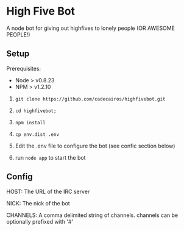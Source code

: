 High Five Bot
=============

A node bot for giving out highfives to lonely people (OR AWESOME PEOPLE!)

Setup
-----

Prerequisites:

* Node > v0.8.23
* NPM > v1.2.10

1) `git clone https://github.com/cadecairos/highfivebot.git`

2) `cd highfivebot;`

3) `npm install`

4) `cp env.dist .env`

5) Edit the .env file to configure the bot (see confic section below)

6) run `node app` to start the bot

Config
------

HOST: The URL of the IRC server

NICK: The nick of the bot

CHANNELS: A comma delimited string of channels. channels can be optionally prefixed with '#'
